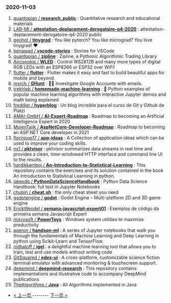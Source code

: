 ### 2020-11-03 
1. [
        quantopian /
**research_public**](https://github.com/quantopian/research_public) : Quantitative research and educational materials
1. [
        LAB-MI /
**attestation-deplacement-derogatoire-q4-2020**](https://github.com/LAB-MI/attestation-deplacement-derogatoire-q4-2020) : attestation-deplacement-derogatoire-q4-2020 public
1. [
        geohot /
**tinygrad**](https://github.com/geohot/tinygrad) : You like pytorch? You like micrograd? You love tinygrad! ❤️
1. [
        benawad /
**vscode-stories**](https://github.com/benawad/vscode-stories) : Stories for VSCode
1. [
        quantopian /
**zipline**](https://github.com/quantopian/zipline) : Zipline, a Pythonic Algorithmic Trading Library
1. [
        Aircoookie /
**WLED**](https://github.com/Aircoookie/WLED) : Control WS2812B and many more types of digital RGB LEDs with an ESP8266 or ESP32 over WiFi!
1. [
        flutter /
**flutter**](https://github.com/flutter/flutter) : Flutter makes it easy and fast to build beautiful apps for mobile and beyond.
1. [
        mxrch /
**GHunt**](https://github.com/mxrch/GHunt) : 🕵️‍♂️ Investigate Google Accounts with emails.
1. [
        trekhleb /
**homemade-machine-learning**](https://github.com/trekhleb/homemade-machine-learning) : 🤖 Python examples of popular machine learning algorithms with interactive Jupyter demos and math being explained
1. [
        freddier /
**hyperblog**](https://github.com/freddier/hyperblog) : Un blog increíble para el curso de Git y Github de Platzi
1. [
        AMAI-GmbH /
**AI-Expert-Roadmap**](https://github.com/AMAI-GmbH/AI-Expert-Roadmap) : Roadmap to becoming an Artificial Intelligence Expert in 2020
1. [
        MoienTajik /
**AspNetCore-Developer-Roadmap**](https://github.com/MoienTajik/AspNetCore-Developer-Roadmap) : Roadmap to becoming an ASP.NET Core developer in 2021
1. [
        florinpop17 /
**app-ideas**](https://github.com/florinpop17/app-ideas) : A Collection of application ideas which can be used to improve your coding skills.
1. [
        ns1 /
**pktvisor**](https://github.com/ns1/pktvisor) : pktvisor summarizes data streams in real time and provides a clean, time-windowed HTTP interface and command line UI to the results.
1. [
        hardikkamboj /
**An-Introduction-to-Statistical-Learning**](https://github.com/hardikkamboj/An-Introduction-to-Statistical-Learning) : This repository contains the exercises and its solution contained in the book An Introduction to Statistical Learning in python.
1. [
        jakevdp /
**PythonDataScienceHandbook**](https://github.com/jakevdp/PythonDataScienceHandbook) : Python Data Science Handbook: full text in Jupyter Notebooks
1. [
        chubin /
**cheat.sh**](https://github.com/chubin/cheat.sh) : the only cheat sheet you need
1. [
        godotengine /
**godot**](https://github.com/godotengine/godot) : Godot Engine – Multi-platform 2D and 3D game engine
1. [
        ErickWendel /
**semana-javascript-expert01**](https://github.com/ErickWendel/semana-javascript-expert01) : Exemplos de código da primeira semana Javascript Expert
1. [
        microsoft /
**PowerToys**](https://github.com/microsoft/PowerToys) : Windows system utilities to maximize productivity
1. [
        ageron /
**handson-ml**](https://github.com/ageron/handson-ml) : A series of Jupyter notebooks that walk you through the fundamentals of Machine Learning and Deep Learning in python using Scikit-Learn and TensorFlow.
1. [
        nidhaloff /
**igel**](https://github.com/nidhaloff/igel) : a delightful machine learning tool that allows you to train, test and use models without writing code
1. [
        GitSquared /
**edex-ui**](https://github.com/GitSquared/edex-ui) : A cross-platform, customizable science fiction terminal emulator with advanced monitoring & touchscreen support.
1. [
        deepmind /
**deepmind-research**](https://github.com/deepmind/deepmind-research) : This repository contains implementations and illustrative code to accompany DeepMind publications
1. [
        TheAlgorithms /
**Java**](https://github.com/TheAlgorithms/Java) : All Algorithms implemented in Java 

- [ < 上一页 ](https://github.com/able8/github-trending-daily-record/blob/master/2020-11-02.md) -------- [ 下一页 > ](https://github.com/able8/github-trending-daily-record/blob/master/2020-11-04.md)